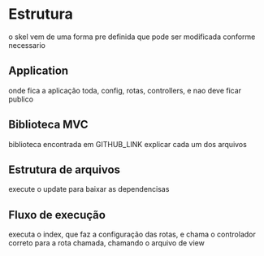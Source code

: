 # Estrutura

o skel vem de uma forma pre definida que pode ser modificada conforme necessario

## Application

onde fica a aplicação toda, config, rotas, controllers, e nao deve ficar publico

## Biblioteca MVC

biblioteca encontrada em GITHUB_LINK
explicar cada um dos arquivos

## Estrutura de arquivos

execute o update para baixar as dependencisas

## Fluxo de execução

executa o index, que faz a configuração das rotas, e chama o controlador correto para a rota chamada, chamando o arquivo de view 
